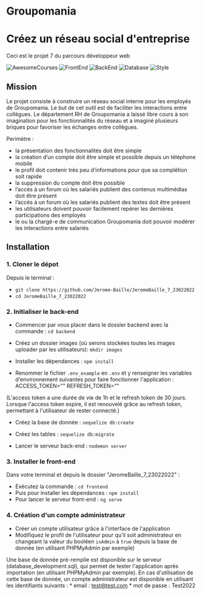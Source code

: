 # Groupomania
# Créez un réseau social d'entreprise
Ceci est le projet 7 du parcours développeur web


![AwesomeCourses](https://badgen.net/badge/Project/OpenClassrooms/purple)
![FrontEnd](https://badgen.net/badge/Frontend/Angular/red)
![BackEnd](https://badgen.net/badge/Backend/Node.js/green)
![Database](https://badgen.net/badge/Database/MySQL/blue)
![Style](https://badgen.net/badge/Style/Sass/pink)


## Mission
Le projet consiste à construire un réseau social interne pour les employés de Groupomania. Le but de cet outil est de faciliter les interactions entre collègues. Le département RH de Groupomania a laissé libre cours à son imagination pour les fonctionnalités du réseau et a imaginé plusieurs briques pour favoriser les échanges entre collègues.

Perimètre :    
- la présentation des fonctionnalités doit être simple    
- la création d’un compte doit être simple et possible depuis un téléphone mobile
- le profil doit contenir très peu d’informations pour que sa complétion soit rapide
- la suppression du compte doit être possible
- l’accès à un forum où les salariés publient des contenus multimédias doit être présent
- l’accès à un forum où les salariés publient des textes doit être présent
- les utilisateurs doivent pouvoir facilement repérer les dernières participations des employés
- le ou la chargé-e de communication Groupomania doit pouvoir modérer les interactions entre salariés


## Installation
### 1. Cloner le dépot
Depuis le terminal :
- `git clone https://github.com/Jerome-Baille/JeromeBaille_7_23022022`
- `cd JeromeBaille_7_23022022`

### 2. Initialiser le back-end
- Commencer par vous placer dans le dossier backend avec la commande : `cd backend`
- Créez un dossier images (où serons stockées toutes les images uploader par les utilisateurs): `mkdir images`
- Installer les dépendances : `npm install` 

- Renommer le fichier `.env_example` en `.env` et y renseigner les variables d'environnement suivantes pour faire fonctionner l'application :
ACCESS_TOKEN="<votre access token>"
REFRESH_TOKEN="<votre refresh token>"

(L'access token a une durée de vie de 1h et le refresh token de 30 jours. Lorsque l'access token expire, il est renouvelé grâce au refresh token, permettant à l'utilisateur de rester connecté.)

- Créez la base de donnée : `sequelize db:create`
- Créez les tables : `sequelize db:migrate`

- Lancer le serveur back-end : `nodemon server` 


### 3. Installer le front-end
Dans votre terminal et depuis le dossier "JeromeBaille_7_23022022" :
- Exécutez la commande : `cd frontend`
- Puis pour installer les dépendances : `npm install`  
- Pour lancer le serveur front-end : `ng serve` 

### 4. Création d'un compte administrateur
- Créer un compte utilisateur grâce à l'interface de l'application
- Modifiquez le profil de l'utilisateur pour qu'il soit administrateur en changeant la valeur du booléen `isAdmin` à `true` depuis la base de donnée (en utilisant PHPMyAdmin par exemple)

Une base de donnée pré-remplie est disponible sur le serveur (database_development.sql), qui permet de tester l'application après importation (en utilisant PHPMyAdmin par exemple).
En cas d'utilisation de cette base de donnée, un compte administrateur est disponible en utilisant les identifiants suivants :
    * email : test@test.com
    * mot de passe : Test2022